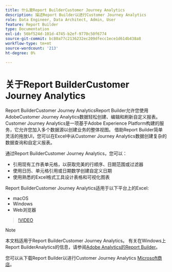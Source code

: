 ```yaml
---
title: 什么是Report BuilderCustomer Journey Analytics
description: 描述Report Builder以进行Customer Journey Analytics
role: Data Engineer, Data Architect, Admin, User
feature: Report Builder
type: Documentation
exl-id: 56bf524d-101d-4745-b2ef-9770c50f6774
source-git-commit: bc80a77c2136232ec209dfecc1ece1d614b438a8
workflow-type: tm+mt
source-wordcount: '213'
ht-degree: 0%

---
```


# 关于Report BuilderCustomer Journey Analytics

Report BuilderCustomer Journey AnalyticsReport Builder允许您使用AdobeCustomer Journey Analytics数据轻松创建、编辑和刷新自定义报表。 Customer Journey Analytics是一项基于Adobe Experience Platform构建的服务，它允许您加入多个数据源以创建业务的整体视图。 借助Report Builder简单灵活的拖放UI，您可以在Excel中从Customer Journey Analytics数据创建复杂的数据查询和自定义报表。

通过Report BuilderCustomer Journey Analytics，您可以：

- 引用现有工作表单元格，以获取完美的行顺序、日期范围或过滤器
- 使用日历、单元格引用或日期数学创建自定义日期
- 使用熟悉的Excel格式工具设计表格和可视化图表

Report BuilderCustomer Journey Analytics适用于以下平台上的Excel:

- macOS
- Windows
- Web浏览器

>[!VIDEO](https://video.tv.adobe.com/v/337569/?quality=12&learn=on)

>[!NOTE]
>
>本文档适用于Report BuilderCustomer Journey Analytics。 有关在Windows上Report BuilderAnalytics的信息，请参阅[Adobe Analytics的Report Builder](https://experienceleague.adobe.com/docs/analytics/analyze/report-builder/home.html?lang=en)。

您可以从下载Report Builder以进行Customer Journey Analytics
[Microsoft商店](https://www.microsoft.com/en-us/store/apps/windows)。
